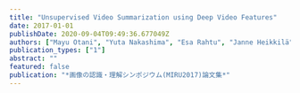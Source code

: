 ```yaml
---
title: "Unsupervised Video Summarization using Deep Video Features"
date: 2017-01-01
publishDate: 2020-09-04T09:49:36.677049Z
authors: ["Mayu Otani", "Yuta Nakashima", "Esa Rahtu", "Janne Heikkilä", "Naokazu Yokoya"]
publication_types: ["1"]
abstract: ""
featured: false
publication: "*画像の認識・理解シンポジウム(MIRU2017)論文集*"
---
```


